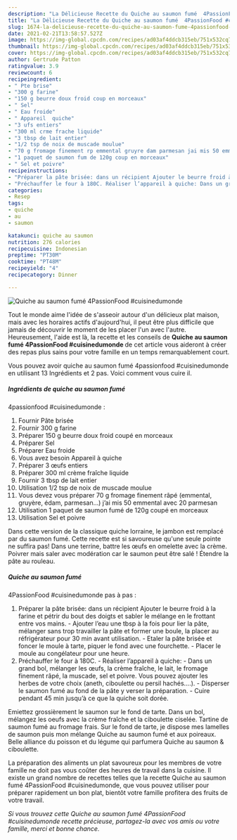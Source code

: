 ```yaml
---
description: "La Délicieuse Recette du Quiche au saumon fumé  4PassionFood #cuisinedumonde"
title: "La Délicieuse Recette du Quiche au saumon fumé  4PassionFood #cuisinedumonde"
slug: 1674-la-delicieuse-recette-du-quiche-au-saumon-fume-4passionfood-cuisinedumonde
date: 2021-02-21T13:58:57.527Z
image: https://img-global.cpcdn.com/recipes/ad03af4ddcb315eb/751x532cq70/quiche-au-saumon-fume-4passionfood-cuisinedumonde-photo-principale-de-la-recette.jpg
thumbnail: https://img-global.cpcdn.com/recipes/ad03af4ddcb315eb/751x532cq70/quiche-au-saumon-fume-4passionfood-cuisinedumonde-photo-principale-de-la-recette.jpg
cover: https://img-global.cpcdn.com/recipes/ad03af4ddcb315eb/751x532cq70/quiche-au-saumon-fume-4passionfood-cuisinedumonde-photo-principale-de-la-recette.jpg
author: Gertrude Patton
ratingvalue: 3.9
reviewcount: 6
recipeingredient:
- " Pte brise"
- "300 g farine"
- "150 g beurre doux froid coup en morceaux"
- " Sel"
- " Eau froide"
- " Appareil  quiche"
- "3 ufs entiers"
- "300 ml crme frache liquide"
- "3 tbsp de lait entier"
- "1/2 tsp de noix de muscade moulue"
- "70 g fromage finement rp emmental gruyre dam parmesan jai mis 50 emmental avec 20 parmesan"
- "1 paquet de saumon fum de 120g coup en morceaux"
- " Sel et poivre"
recipeinstructions:
- "Préparer la pâte brisée: dans un récipient Ajouter le beurre froid à la farine et pétrir du bout des doigts et sabler le mélange en le frottant entre vos mains. Ajouter l’eau une tbsp à la fois pour lier la pâte, mélanger sans trop travailler la pâte et former une boule, la placer au réfrigérateur pour 30 min avant utilisation.  Etaler la pâte brisée et foncer le moule à tarte, piquer le fond avec une fourchette.  Placer le moule au congélateur pour une heure."
- "Préchauffer le four à 180C. Réaliser l’appareil à quiche: Dans un grand bol, mélanger les œufs, la crème fraîche, le lait, le fromage finement râpé, la muscade, sel et poivre. Vous pouvez ajouter les herbes de votre choix (aneth, ciboulette ou persil hachés....). Disperser le saumon fumé au fond de la pâte y verser la préparation.  Cuire pendant 45 min jusqu’à ce que la quiche soit dorée."
categories:
- Resep
tags:
- quiche
- au
- saumon

katakunci: quiche au saumon 
nutrition: 276 calories
recipecuisine: Indonesian
preptime: "PT30M"
cooktime: "PT48M"
recipeyield: "4"
recipecategory: Dinner

---
```



![Quiche au saumon fumé 
4PassionFood #cuisinedumonde](https://img-global.cpcdn.com/recipes/ad03af4ddcb315eb/751x532cq70/quiche-au-saumon-fume-4passionfood-cuisinedumonde-photo-principale-de-la-recette.jpg)

Tout le monde aime l'idée de s'asseoir autour d'un délicieux plat maison, mais avec les horaires actifs d'aujourd'hui, il peut être plus difficile que jamais de découvrir le moment de les placer l'un avec l'autre. Heureusement, l'aide est là, la recette et les conseils de <strong> Quiche au saumon fumé 
4PassionFood #cuisinedumonde </strong> de cet article vous aideront à créer des repas plus sains pour votre famille en un temps remarquablement court.

<!--inarticleads1-->

Vous pouvez avoir quiche au saumon fumé 
4passionfood #cuisinedumonde en utilisant 13 Ingrédients et 2 pas. Voici comment vous cuire il.

##### Ingrédients de quiche au saumon fumé 
4passionfood #cuisinedumonde :

1. Fournir  Pâte brisée
1. Fournir 300 g farine
1. Préparer 150 g beurre doux froid coupé en morceaux
1. Préparer  Sel
1. Préparer  Eau froide
1. Vous avez besoin  Appareil à quiche
1. Préparer 3 œufs entiers
1. Préparer 300 ml crème fraîche liquide
1. Fournir 3 tbsp de lait entier
1. Utilisation 1/2 tsp de noix de muscade moulue
1. Vous devez vous préparer 70 g fromage finement râpé (emmental, gruyère, édam, parmesan...) j’ai mis 50 emmental avec 20 parmesan
1. Utilisation 1 paquet de saumon fumé de 120g coupé en morceaux
1. Utilisation  Sel et poivre


Dans cette version de la classique quiche lorraine, le jambon est remplacé par du saumon fumé. Cette recette est si savoureuse qu&#39;une seule pointe ne suffira pas! Dans une terrine, battre les œufs en omelette avec la crème. Poivrer mais saler avec modération car le saumon peut être salé ! Étendre la pâte au rouleau. 

<!--inarticleads2-->

##### Quiche au saumon fumé 
4PassionFood #cuisinedumonde pas à pas :

1. Préparer la pâte brisée: dans un récipient Ajouter le beurre froid à la farine et pétrir du bout des doigts et sabler le mélange en le frottant entre vos mains. - Ajouter l’eau une tbsp à la fois pour lier la pâte, mélanger sans trop travailler la pâte et former une boule, la placer au réfrigérateur pour 30 min avant utilisation.  - Etaler la pâte brisée et foncer le moule à tarte, piquer le fond avec une fourchette.  - Placer le moule au congélateur pour une heure.
1. Préchauffer le four à 180C. - Réaliser l’appareil à quiche: - Dans un grand bol, mélanger les œufs, la crème fraîche, le lait, le fromage finement râpé, la muscade, sel et poivre. Vous pouvez ajouter les herbes de votre choix (aneth, ciboulette ou persil hachés....). - Disperser le saumon fumé au fond de la pâte y verser la préparation.  - Cuire pendant 45 min jusqu’à ce que la quiche soit dorée.


Emiettez grossièrement le saumon sur le fond de tarte. Dans un bol, mélangez les oeufs avec la crème fraîche et la ciboulette ciselée. Tartine de saumon fumé au fromage frais. Sur le fond de tarte, je dispose mes lamelles de saumon puis mon mélange Quiche au saumon fumé et aux poireaux. Belle alliance du poisson et du légume qui parfumera Quiche au saumon &amp; ciboulette. 

<!--inarticleads1-->

<p>
La préparation des aliments un plat savoureux pour les membres de votre famille ne doit pas vous coûter des heures de travail dans la cuisine. Il existe un grand nombre de recettes telles que la recette Quiche au saumon fumé 
4PassionFood #cuisinedumonde, que vous pouvez utiliser pour préparer rapidement un bon plat, bientôt votre famille profitera des fruits de votre travail.
</p>

<p>
<i>Si vous trouvez cette Quiche au saumon fumé 
4PassionFood #cuisinedumonde recette précieuse, partagez-la avec vos amis ou votre famille, merci et bonne chance.</i>
</p>
